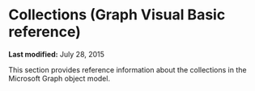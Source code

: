 
# Collections (Graph Visual Basic reference)

 **Last modified:** July 28, 2015

This section provides reference information about the collections in the Microsoft Graph object model.
